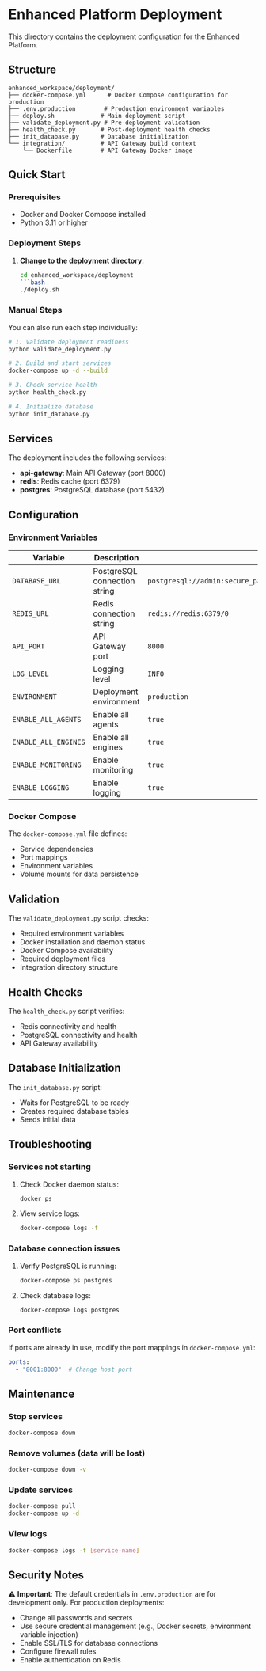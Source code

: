 # Enhanced Platform Deployment

This directory contains the deployment configuration for the Enhanced Platform.

## Structure

```
enhanced_workspace/deployment/
├── docker-compose.yml      # Docker Compose configuration for production
├── .env.production        # Production environment variables
├── deploy.sh             # Main deployment script
├── validate_deployment.py # Pre-deployment validation
├── health_check.py       # Post-deployment health checks
├── init_database.py      # Database initialization
└── integration/          # API Gateway build context
    └── Dockerfile        # API Gateway Docker image
```

## Quick Start

### Prerequisites

- Docker and Docker Compose installed
- Python 3.11 or higher

### Deployment Steps

1. **Change to the deployment directory**:
   ```bash
   cd enhanced_workspace/deployment
   ```bash
   ./deploy.sh
   ```

### Manual Steps

You can also run each step individually:

```bash
# 1. Validate deployment readiness
python validate_deployment.py

# 2. Build and start services
docker-compose up -d --build

# 3. Check service health
python health_check.py

# 4. Initialize database
python init_database.py
```

## Services

The deployment includes the following services:

- **api-gateway**: Main API Gateway (port 8000)
- **redis**: Redis cache (port 6379)
- **postgres**: PostgreSQL database (port 5432)

## Configuration

### Environment Variables

| Variable | Description | Default |
|----------|-------------|---------|
| `DATABASE_URL` | PostgreSQL connection string | `postgresql://admin:secure_password@postgres:5432/enhanced_platform` |
| `REDIS_URL` | Redis connection string | `redis://redis:6379/0` |
| `API_PORT` | API Gateway port | `8000` |
| `LOG_LEVEL` | Logging level | `INFO` |
| `ENVIRONMENT` | Deployment environment | `production` |
| `ENABLE_ALL_AGENTS` | Enable all agents | `true` |
| `ENABLE_ALL_ENGINES` | Enable all engines | `true` |
| `ENABLE_MONITORING` | Enable monitoring | `true` |
| `ENABLE_LOGGING` | Enable logging | `true` |

### Docker Compose

The `docker-compose.yml` file defines:
- Service dependencies
- Port mappings
- Environment variables
- Volume mounts for data persistence

## Validation

The `validate_deployment.py` script checks:
- Required environment variables
- Docker installation and daemon status
- Docker Compose availability
- Required deployment files
- Integration directory structure

## Health Checks

The `health_check.py` script verifies:
- Redis connectivity and health
- PostgreSQL connectivity and health
- API Gateway availability

## Database Initialization

The `init_database.py` script:
- Waits for PostgreSQL to be ready
- Creates required database tables
- Seeds initial data

## Troubleshooting

### Services not starting

1. Check Docker daemon status:
   ```bash
   docker ps
   ```

2. View service logs:
   ```bash
   docker-compose logs -f
   ```

### Database connection issues

1. Verify PostgreSQL is running:
   ```bash
   docker-compose ps postgres
   ```

2. Check database logs:
   ```bash
   docker-compose logs postgres
   ```

### Port conflicts

If ports are already in use, modify the port mappings in `docker-compose.yml`:
```yaml
ports:
  - "8001:8000"  # Change host port
```

## Maintenance

### Stop services
```bash
docker-compose down
```

### Remove volumes (data will be lost)
```bash
docker-compose down -v
```

### Update services
```bash
docker-compose pull
docker-compose up -d
```

### View logs
```bash
docker-compose logs -f [service-name]
```

## Security Notes

⚠️ **Important**: The default credentials in `.env.production` are for development only. 
For production deployments:
- Change all passwords and secrets
- Use secure credential management (e.g., Docker secrets, environment variable injection)
- Enable SSL/TLS for database connections
- Configure firewall rules
- Enable authentication on Redis
